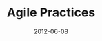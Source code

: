 ---
layout:       talk
title:        "Agile Practices"
location:     "Magee College, Derry"
date:         2012-06-08
presentation: "https://speakerdeck.com/u/kouphax/p/agile-practices"
---